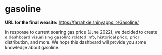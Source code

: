 # gasoline
**URL for the final website:**
https://farrahxie.shinyapps.io/Gasoline/

In response to current soaring gas price (June 2022), we decided to create a dashboard visualizing gasoline related info, historical price, price distribution, and more. We hope this dashboard will provide you some knowledge about gasoline.


